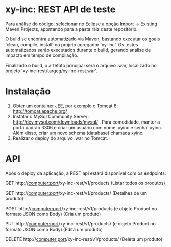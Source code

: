 # xy-inc: REST API de teste

Para análise do código, selecionar no Eclipse a opção Import -> Existing Maven Projects, apontando para a pasta raiz deste repositório.

O build se encontra automatizado via Maven, bastando executar os goals 'clean, compile, install' no projeto agregador 'xy-inc'. Os testes automatizados serão executados durante o build, gerando análise de impacto em tempo de compilação.

Finalizado o build, o artefato principal será o arquivo .war, localizado no projeto 'xy-inc-rest/targeg/xy-inc-rest.war'.

# Instalação

1. Obter um container JEE, por exemplo o Tomcat 8: http://tomcat.apache.org/ 
2. Instalar o MySql Community Server: http://dev.mysql.com/downloads/mysql/ . Para comodidade, manter a porta padrão 3306 e criar um usuário com nome: xyinc e senha: xyinc. Além disso, criar um novo schema (database) chamada xyinc.
3. Realizar o deploy do arquivo .war no Tomcat.

# API

Após o deploy da aplicação, a REST api estará disponível com os endpoints:

GET http://<computer:port>/xy-inc-rest/v1/products (Listar todos os produtos)

GET http://<computer:port>/xy-inc-rest/v1/products/<id> (Detalhes de um produto)

POST http://<computer:port>/xy-inc-rest/v1/products (e objeto Product no formato JSON como Body) (Cria um produto)

PUT http://<computer:port>/xy-inc-rest/v1/products/<ID> (e objeto Product no formato JSON como Body) (Edita um produto)

DELETE http://<computer:port>/xy-inc-rest/v1/products/<id> (Deleta um produto)
